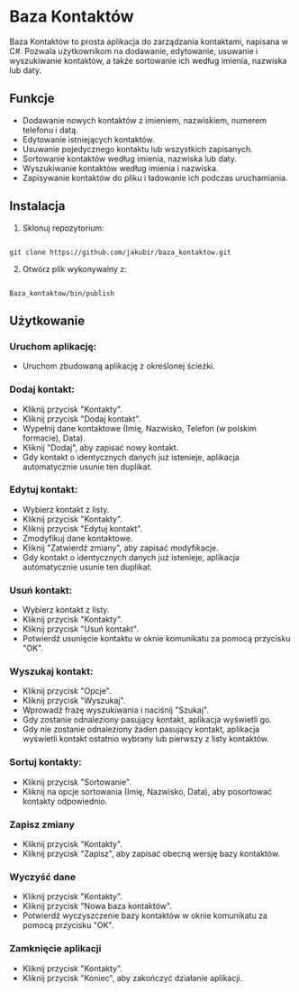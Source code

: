 # Baza Kontaktów

Baza Kontaktów to prosta aplikacja do zarządzania kontaktami, napisana w C#. Pozwala użytkownikom na dodawanie, edytowanie, usuwanie i wyszukiwanie kontaktów, a także sortowanie ich według imienia, nazwiska lub daty.

## Funkcje

- Dodawanie nowych kontaktów z imieniem, nazwiskiem, numerem telefonu i datą.
- Edytowanie istniejących kontaktów.
- Usuwanie pojedycznego kontaktu lub wszystkich zapisanych.
- Sortowanie kontaktów według imienia, nazwiska lub daty.
- Wyszukiwanie kontaktów według imienia i nazwiska.
- Zapisywanie kontaktów do pliku i ładowanie ich podczas uruchamiania.

## Instalacja

1. Sklonuj repozytorium:
 ```

 git clone https://github.com/jakubir/baza_kontaktow.git

 ```
   
2. Otwórz plik wykonywalny z:
```

Baza_kontaktow/bin/publish

```

## Użytkowanie

### Uruchom aplikację:
- Uruchom zbudowaną aplikację z określonej ścieżki.

### Dodaj kontakt:
- Kliknij przycisk "Kontakty".
- Kliknij przycisk "Dodaj kontakt".
- Wypełnij dane kontaktowe (Imię, Nazwisko, Telefon (w polskim formacie), Data).
- Kliknij "Dodaj", aby zapisać nowy kontakt.
- Gdy kontakt o identycznych danych już istenieje, aplikacja automatycznie usunie ten duplikat.

### Edytuj kontakt:
- Wybierz kontakt z listy.
- Kliknij przycisk "Kontakty".
- Kliknij przycisk "Edytuj kontakt".
- Zmodyfikuj dane kontaktowe.
- Kliknij "Zatwierdź zmiany", aby zapisać modyfikacje.
- Gdy kontakt o identycznych danych już istenieje, aplikacja automatycznie usunie ten duplikat.

### Usuń kontakt:
- Wybierz kontakt z listy.
- Kliknij przycisk "Kontakty".
- Kliknij przycisk "Usuń kontakt".
- Potwierdź usunięcie kontaktu w oknie komunikatu za pomocą przycisku "OK".

### Wyszukaj kontakt:
- Kliknij przycisk "Opcje".
- Kliknij przycisk "Wyszukaj".
- Wprowadź frazę wyszukiwania i naciśnij "Szukaj".
- Gdy zostanie odnaleziony pasujący kontakt, aplikacja wyświetli go.
- Gdy nie zostanie odnaleziony żaden pasujący kontakt, aplikacja wyświetli kontakt ostatnio wybrany lub pierwszy z listy kontaktów.

### Sortuj kontakty:
- Kliknij przycisk "Sortowanie".
- Kliknij na opcje sortowania (Imię, Nazwisko, Data), aby posortować kontakty odpowiednio.

### Zapisz zmiany
- Kliknij przycisk "Kontakty".
- Kliknij przycisk "Zapisz", aby zapisać obecną wersję bazy kontaktów.

### Wyczyść dane
- Kliknij przycisk "Kontakty".
- Kliknij przycisk "Nowa baza kontaktów".
- Potwierdź wyczyszczenie bazy kontaktów w oknie komunikatu za pomocą przycisku "OK".

### Zamknięcie aplikacji
- Kliknij przycisk "Kontakty".
- Kliknij przycisk "Koniec", aby zakończyć działanie aplikacji.
